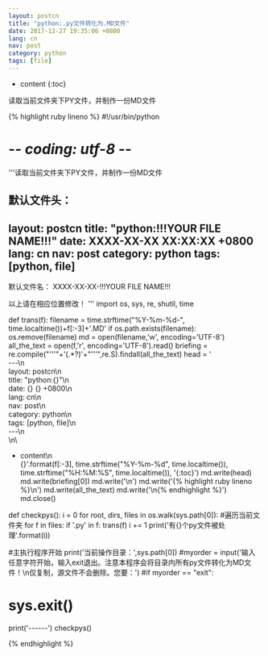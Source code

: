 ```yaml
---
layout: postcn
title: "python:.py文件转化为.MD文件"
date: 2017-12-27 19:35:06 +0800
lang: cn
nav: post
category: python
tags: [file]
---
```


* content
{:toc}

读取当前文件夹下PY文件，并制作一份MD文件

<!-- more -->
{% highlight ruby lineno %}
#!/usr/bin/python  
# -*- coding: utf-8 -*-

'''读取当前文件夹下PY文件，并制作一份MD文件

默认文件头：
---
layout: postcn
title: "python:!!!YOUR FILE NAME!!!"
date: XXXX-XX-XX XX:XX:XX +0800
lang: cn
nav: post
category: python
tags: [python, file]
---

默认文件名：
XXXX-XX-XX-!!!YOUR FILE NAME!!!

以上请在相应位置修改！
'''
import os, sys, re, shutil, time

def trans(f):
	filename = time.strftime("%Y-%m-%d-", time.localtime())+f[:-3]+'.MD'
	if os.path.exists(filename):
		os.remove(filename)
	md = open(filename,'w', encoding='UTF-8')
	all_the_text = open(f,'r', encoding='UTF-8').read()
	briefing = re.compile("'''"+'(.*?)'+"'''",re.S).findall(all_the_text)
	head = '\
---\n\
layout: postcn\n\
title: "python:{}"\n\
date: {} {} +0800\n\
lang: cn\n\
nav: post\n\
category: python\n\
tags: [python, file]\n\
---\n\
\n\
* content\n\
	{}'.format(f[:-3], time.strftime("%Y-%m-%d", time.localtime()), time.strftime("%H:%M:%S", time.localtime()), '{:toc}')
	md.write(head)
	md.write(briefing[0])
	md.write('<!-- more -->\n')
	md.write('{% highlight ruby lineno %}\n')
	md.write(all_the_text)
	md.write('\n{% endhighlight %}')
	md.close()


def checkpys():
	i = 0
	for root, dirs, files in os.walk(sys.path[0]):	#遍历当前文件夹
		for f in files:
			if '.py' in f:
				trans(f)
				i += 1
	print('有{}个py文件被处理'.format(i))

#主执行程序开始
print('当前操作目录：',sys.path[0])
#myorder = input('输入任意字符开始，输入exit退出。注意本程序会将目录内所有py文件转化为MD文件！\n仅复制，源文件不会删除。您要：')
#if myorder == "exit":
#	sys.exit()
print('------')
checkpys()

{% endhighlight %}